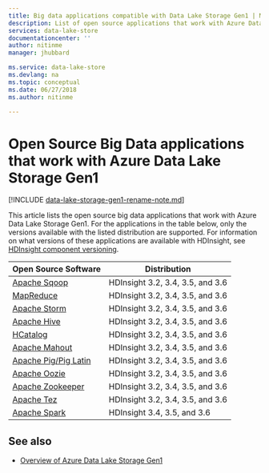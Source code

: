 ```yaml
---
title: Big data applications compatible with Data Lake Storage Gen1 | Microsoft Docs
description: List of open source applications that work with Azure Data Lake Storage Gen1 (previously known as Azure Data Lake Store)
services: data-lake-store
documentationcenter: ''
author: nitinme
manager: jhubbard

ms.service: data-lake-store
ms.devlang: na
ms.topic: conceptual
ms.date: 06/27/2018
ms.author: nitinme

---
```

# Open Source Big Data applications that work with Azure Data Lake Storage Gen1

[!INCLUDE [data-lake-storage-gen1-rename-note.md](../../includes/data-lake-storage-gen1-rename-note.md)]

This article lists the open source big data applications that work with Azure Data Lake Storage Gen1. For the applications in the table below, only the versions available with the listed distribution are supported. For information on what versions of these applications are available with HDInsight, see [HDInsight component versioning](../hdinsight/hdinsight-component-versioning.md).

| Open Source Software | Distribution |
| --- | --- |
| [Apache Sqoop](http://sqoop.apache.org/) |HDInsight 3.2, 3.4, 3.5, and 3.6 |
| [MapReduce](http://hadoop.apache.org/docs/r1.0.4/mapred_tutorial.html) |HDInsight 3.2, 3.4, 3.5, and 3.6 |
| [Apache Storm](https://storm.apache.org/) |HDInsight 3.2, 3.4, 3.5, and 3.6 |
| [Apache Hive](http://hive.apache.org/) |HDInsight 3.2, 3.4, 3.5, and 3.6 |
| [HCatalog](https://cwiki.apache.org/confluence/display/Hive/HCatalog) |HDInsight 3.2, 3.4, 3.5, and 3.6 |
| [Apache Mahout](http://mahout.apache.org/) |HDInsight 3.2, 3.4, 3.5, and 3.6 |
| [Apache Pig/Pig Latin](http://pig.apache.org/) |HDInsight 3.2, 3.4, 3.5, and 3.6 |
| [Apache Oozie](http://oozie.apache.org/) |HDInsight 3.2, 3.4, 3.5, and 3.6 |
| [Apache Zookeeper](http://zookeeper.apache.org/) |HDInsight 3.2, 3.4, 3.5, and 3.6 |
| [Apache Tez](http://tez.apache.org/) |HDInsight 3.2, 3.4, 3.5, and 3.6 |
| [Apache Spark](http://spark.apache.org/) |HDInsight 3.4, 3.5, and 3.6 |


## See also
* [Overview of Azure Data Lake Storage Gen1](data-lake-store-overview.md)

